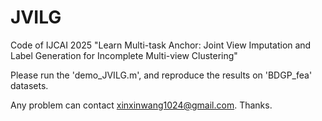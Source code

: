 # JVILG
Code of IJCAI 2025 "Learn Multi-task Anchor: Joint View Imputation and Label Generation for Incomplete Multi-view Clustering"

Please run the 'demo_JVILG.m', and reproduce the results on 'BDGP_fea' datasets.

Any problem can contact xinxinwang1024@gmail.com. Thanks.


